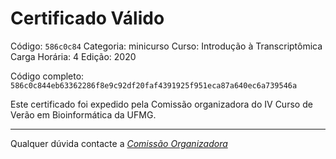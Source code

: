 # Certificado Válido

Código: `586c0c84`
Categoria: minicurso
Curso: Introdução à Transcriptômica
Carga Horária: 4
Edição: 2020


Código completo: `586c0c844eb63362286f8e9c92df20faf4391925f951eca87a640ec6a739546a`


Este certificado foi expedido pela Comissão organizadora do IV Curso de Verão em Bioinformática da UFMG.

----

Qualquer dúvida contacte a [_Comissão Organizadora_](<mailto:cursobioinfoufmg@gmail.com$subject=[Certificados]>)


